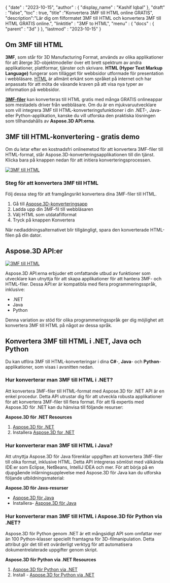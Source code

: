 {
  "date" : "2023-10-15",
  "author" : {
    "display_name" : "Kashif Iqbal"
},
  "draft" : "false",
  "toc" : true,
  "title" :"Konvertera 3MF till HTML online GRATIS",
  "description":"Lär dig om filformatet 3MF till HTML och konvertera 3MF till HTML GRATIS online.",
  "linktitle" : "3MF to HTML",
  "menu" : {
    "docs" : {
      "parent" : "3d"
}
},
  "lastmod" : "2023-10-15"
}

## Om 3MF till HTML

**3MF**, som står för 3D Manufacturing Format, används av olika applikationer för att återge 3D-objektmodeller över ett brett spektrum av andra applikationer, plattformar, tjänster och skrivare. **HTML (Hyper Text Markup Language)** fungerar som tillägget för webbsidor utformade för presentation i webbläsare. [HTML](/sv/web/html/) är allmänt erkänt som språket på internet och har anpassats för att möta de växande kraven på att visa nya typer av information på webbsidor.

**[3MF-filer](/sv/3d/3mf/)** kan konverteras till HTML gratis med många GRATIS onlineappar som mestadels driver från webbläsare. Om du är en mjukvaruutvecklare som vill integrera 3MF till HTML-konverteringsfunktioner i din .NET-, Java- eller Python-applikation, kanske du vill utforska den praktiska lösningen som tillhandahålls av **Aspose.3D API:erna**.

## 3MF till HTML-konvertering - gratis demo

Om du letar efter en kostnadsfri onlinemetod för att konvertera 3MF-filer till HTML-format, står Aspose.3D-konverteringsapplikationen till din tjänst. Klicka bara på knappen nedan för att initiera konverteringsprocessen.

[![3MF till HTML](../3mf-to-html.png)](https://products.aspose.app/3d/conversion/)

### Steg för att konvertera 3MF till HTML

Följ dessa steg för att framgångsrikt konvertera dina 3MF-filer till HTML.

1. Gå till [Aspose.3D-konverteringsapp](https://products.aspose.app/3d/conversion/)
1. Ladda upp din 3MF-fil till webbläsaren
1. Välj HTML som utdatafilformat
1. Tryck på knappen Konvertera

När nedladdningsalternativet blir tillgängligt, spara den konverterade HTML-filen på din dator.

## Aspose.3D API:er

[![3MF till HTML](../try-aspose-3d.png)](https://products.aspose.com/3d/)

Aspose.3D API:erna erbjuder ett omfattande utbud av funktioner som utvecklare kan utnyttja för att skapa applikationer för att hantera 3MF- och HTML-filer. Dessa API:er är kompatibla med flera programmeringsspråk, inklusive:

* .NET
* Java
* Python

Denna variation av stöd för olika programmeringsspråk ger dig möjlighet att konvertera 3MF till HTML på något av dessa språk.

## Konvertera 3MF till HTML i .NET, Java och Python

Du kan utföra 3MF till HTML-konverteringar i dina **C#**-, **Java**- och **Python**-applikationer, som visas i avsnitten nedan.

### Hur konverterar man 3MF till HTML i .NET?

Att konvertera 3MF-filer till HTML-format med Aspose.3D för .NET API är en enkel procedur. Detta API utrustar dig för att utveckla robusta applikationer för att konvertera 3MF-filer till flera format. För att få expertis med Aspose.3D för .NET kan du hänvisa till följande resurser:

**Aspose.3D för .NET Resources**

1. [Aspose.3D för .NET](https://products.aspose.com/3d/net/)
1. Installera [Aspose.3D for .NET](https://docs.aspose.com/3d/net/installation/)

### Hur konverterar man 3MF till HTML i Java?

Att utnyttja Aspose.3D för Java förenklar uppgiften att konvertera 3MF-filer till olika format, inklusive HTML. Detta API integreras sömlöst med välkända IDE:er som Eclipse, NetBeans, IntelliJ IDEA och mer. För att börja på en djupgående inlärningsupplevelse med Aspose.3D för Java kan du utforska följande utbildningsmaterial:

**Aspose.3D för Java-resurser**

* [Aspose.3D för Java](https://products.aspose.com/3d/java/)
* Installera- [Aspose.3D för Java](https://docs.aspose.com/3d/java/installation/)

### Hur konverterar man 3MF till HTML i Aspose.3D för Python via .NET?

Aspose.3D för Python genom .NET är ett mångsidigt API som omfattar mer än 100 Python-klasser speciellt framtagna för 3D-filmanipulation. Detta attribut gör det till ett ovärderligt verktyg för att automatisera dokumentrelaterade uppgifter genom skript.

**Aspose.3D för Python via .NET Resources**

1. [Aspose.3D för Python via .NET](https://products.aspose.com/3d/python-net/)
1. Install - [Aspose.3D for Python via .NET](https://releases.aspose.com/3d/python-net/)

